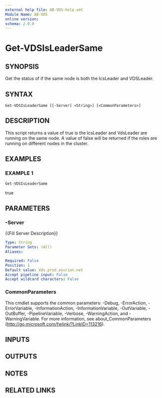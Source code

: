 ```yaml
---
external help file: AB-VDS-help.xml
Module Name: AB-VDS
online version:
schema: 2.0.0
---
```


# Get-VDSIsLeaderSame

## SYNOPSIS
Get the status of if the same node is both the IcsLeader and VDSLeader.

## SYNTAX

```
Get-VDSIsLeaderSame [[-Server] <String>] [<CommonParameters>]
```

## DESCRIPTION
This script returns a value of true is the IcsLeader and VdsLeader are running on the same node. 
A value of false will be returned if
the roles are running on different nodes in the cluster.

## EXAMPLES

### EXAMPLE 1
```
Get-VDSIsLeaderSame
```

true

## PARAMETERS

### -Server
{{Fill Server Description}}

```yaml
Type: String
Parameter Sets: (All)
Aliases:

Required: False
Position: 1
Default value: Vds.prod.asurion.net
Accept pipeline input: False
Accept wildcard characters: False
```

### CommonParameters
This cmdlet supports the common parameters: -Debug, -ErrorAction, -ErrorVariable, -InformationAction, -InformationVariable, -OutVariable, -OutBuffer, -PipelineVariable, -Verbose, -WarningAction, and -WarningVariable.
For more information, see about_CommonParameters (http://go.microsoft.com/fwlink/?LinkID=113216).

## INPUTS

## OUTPUTS

## NOTES

## RELATED LINKS
